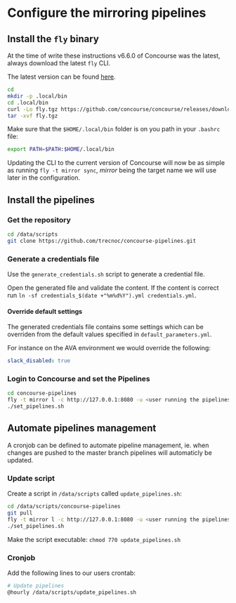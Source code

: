 # Configure the mirroring pipelines

## Install the `fly` binary

At the time of write these instructions v6.6.0 of Concourse was the latest, always download the latest `fly` CLI.

The latest version can be found [here](https://github.com/concourse/concourse/releases/latest).

```bash
cd
mkdir -p .local/bin
cd .local/bin
curl -Lo fly.tgz https://github.com/concourse/concourse/releases/download/v6.6.0/fly-6.6.0-linux-amd64.tgz
tar -xvf fly.tgz
```

Make sure that the `$HOME/.local/bin` folder is on you path in your `.bashrc` file:

```bash
export PATH=$PATH:$HOME/.local/bin
```

Updating the CLI to the current version of Concourse will now be as simple as running `fly -t mirror sync`, _mirror_ being the target name we will use later in the configuration.

## Install the pipelines

### Get the repository

```bash
cd /data/scripts
git clone https://github.com/trecnoc/concourse-pipelines.git
```

### Generate a credentials file

Use the `generate_credentials.sh` script to generate a credential file.

Open the generated file and validate the content. If the content is correct run `ln -sf credentials_$(date +"%m%d%Y").yml credentials.yml`.

#### Override default settings

The generated credentials file contains some settings which can be overriden from the default values specified in `default_parameters.yml`.

For instance on the AVA environment we would override the following:

```yml
slack_disabled: true
```

### Login to Concourse and set the Pipelines

```bash
cd concourse-pipelines
fly -t mirror l -c http://127.0.0.1:8080 -u <user running the pipelines> -p <password from syspass>
./set_pipelines.sh
```

## Automate pipelines management

A cronjob can be defined to automate pipeline management, ie. when changes are pushed to the master branch pipelines will automaticly be updated.

### Update script

Create a script in `/data/scripts` called `update_pipelines.sh`:

```bash
cd /data/scripts/concourse-pipelines
git pull
fly -t mirror l -c http://127.0.0.1:8080 -u <user running the pipelines> -p <password from syspass>
./set_pipelines.sh
```

Make the script executable: `chmod 770 update_pipelines.sh`

### Cronjob

Add the following lines to our users crontab:

```bash
# Update pipelines
@hourly /data/scripts/update_pipelines.sh
```
